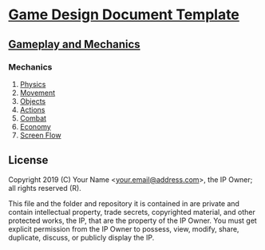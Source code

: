 # [Game Design Document Template](../../readme.md)

## [Gameplay and  Mechanics](../readme.md)

### Mechanics

1. [Physics](./physics.md)
2. [Movement](./movement.md)
3. [Objects](./objects.md)
4. [Actions](./actions.md)
5. [Combat](./combat.md)
6. [Economy](./economy.md)
7. [Screen Flow](./screen_flow.md)

## License

Copyright 2019 (C) Your Name <<your.email@address.com>>, the IP Owner; all rights reserved (R).

This file and the folder and repository it is contained in are private and contain intellectual property, trade secrets, copyrighted material, and other protected works, the IP, that are the property of the IP Owner. You must get explicit permission from the IP Owner to possess, view, modify, share, duplicate, discuss, or publicly display the IP.
